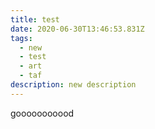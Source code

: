 ```yaml
---
title: test
date: 2020-06-30T13:46:53.831Z
tags:
  - new
  - test
  - art
  - taf
description: new description
---
```

gooooooooood